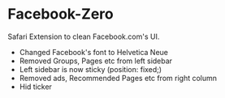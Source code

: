 Facebook-Zero
=============

Safari Extension to clean Facebook.com's UI.

- Changed Facebook's font to Helvetica Neue
- Removed Groups, Pages etc from left sidebar
- Left sidebar is now sticky (position: fixed;)
- Removed ads, Recommended Pages etc from right column
- Hid ticker
